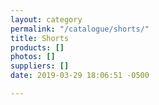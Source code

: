 ```yaml
---
layout: category
permalink: "/catalogue/shorts/"
title: Shorts
products: []
photos: []
suppliers: []
date: 2019-03-29 18:06:51 -0500

---
```

